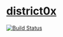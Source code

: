 # [district0x](https://district0x.io/)

[![Build Status](https://travis-ci.org/district0x/district0x-landing-page.svg?branch=master)](https://travis-ci.org/district0x/district0x-landing-page)
